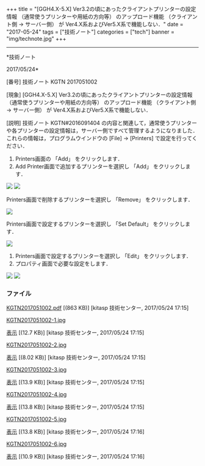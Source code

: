 ﻿+++
title = "[GGH4.X-5.X] Ver3.2の頃にあったクライアントプリンターの設定情報 （通常使うプリンターや用紙の方向等） のアップロード機能 （クライアント側 → サーバー側） が Ver4.X系およびVer5.X系で機能しない．"
date = "2017-05-24"
tags = ["技術ノート"]
categories = ["tech"]
banner = "img/technote.jpg"
+++

-----------------------------------------------------------------------------------------------------------------------------

*技術ノート

2017/05/24*


[番号]
技術ノート KGTN 2017051002

[現象]
[GGH4.X-5.X] Ver3.2の頃にあったクライアントプリンターの設定情報
（通常使うプリンターや用紙の方向等） のアップロード機能 （クライアント側
→ サーバー側） が Ver4.X系およびVer5.X系で機能しない．

[説明]
技術ノート KGTN#2016091404
の内容と関連して，通常使うプリンターや各プリンターの設定情報は，サーバー側ですべて管理するようになりました．これらの情報は，プログラムウインドウの
[File] → [Printers] で設定を行ってください．


1. Printers画面の 「Add」 をクリックします．
2. Add Printer画面で追加するプリンターを選択し 「Add」
をクリックします．

![](http://techreport.kitasp.net/attachments/download/3655/KGTN2017051002-1.jpg)
![](http://techreport.kitasp.net/attachments/download/3656/KGTN2017051002-2.jpg)


Printers画面で削除するプリンターを選択し 「Remove」 をクリックします．

![](http://techreport.kitasp.net/attachments/download/3657/KGTN2017051002-3.jpg)


Printers画面で設定するプリンターを選択し 「Set Default」
をクリックします．

![](http://techreport.kitasp.net/attachments/download/3658/KGTN2017051002-4.jpg)


1. Printers画面で設定するプリンターを選択し 「Edit」 をクリックします．
2. プロパティ画面で必要な設定をします．

![](http://techreport.kitasp.net/attachments/download/3659/KGTN2017051002-5.jpg)
![](http://techreport.kitasp.net/attachments/download/3660/KGTN2017051002-6.jpg)


### ファイル

 
 


[KGTN2017051002.pdf](http://techreport.kitasp.net/attachments/download/3654/KGTN2017051002.pdf)
 [(863 KB)] [kitasp 技術センター, 2017/05/24
17:15]

[KGTN2017051002-1.jpg](http://techreport.kitasp.net/attachments/download/3655/KGTN2017051002-1.jpg)

[表示](http://techreport.kitasp.net/attachments/3655/KGTN2017051002-1.jpg "表示")
 [(12.7 KB)] [kitasp 技術センター, 2017/05/24
17:15]

[KGTN2017051002-2.jpg](http://techreport.kitasp.net/attachments/download/3656/KGTN2017051002-2.jpg)

[表示](http://techreport.kitasp.net/attachments/3656/KGTN2017051002-2.jpg "表示")
 [(8.02 KB)] [kitasp 技術センター, 2017/05/24
17:15]

[KGTN2017051002-3.jpg](http://techreport.kitasp.net/attachments/download/3657/KGTN2017051002-3.jpg)

[表示](http://techreport.kitasp.net/attachments/3657/KGTN2017051002-3.jpg "表示")
 [(13.9 KB)] [kitasp 技術センター, 2017/05/24
17:15]

[KGTN2017051002-4.jpg](http://techreport.kitasp.net/attachments/download/3658/KGTN2017051002-4.jpg)

[表示](http://techreport.kitasp.net/attachments/3658/KGTN2017051002-4.jpg "表示")
 [(13.8 KB)] [kitasp 技術センター, 2017/05/24
17:15]

[KGTN2017051002-5.jpg](http://techreport.kitasp.net/attachments/download/3659/KGTN2017051002-5.jpg)

[表示](http://techreport.kitasp.net/attachments/3659/KGTN2017051002-5.jpg "表示")
 [(13.8 KB)] [kitasp 技術センター, 2017/05/24
17:16]

[KGTN2017051002-6.jpg](http://techreport.kitasp.net/attachments/download/3660/KGTN2017051002-6.jpg)

[表示](http://techreport.kitasp.net/attachments/3660/KGTN2017051002-6.jpg "表示")
 [(10.9 KB)] [kitasp 技術センター, 2017/05/24
17:16]


 


 

